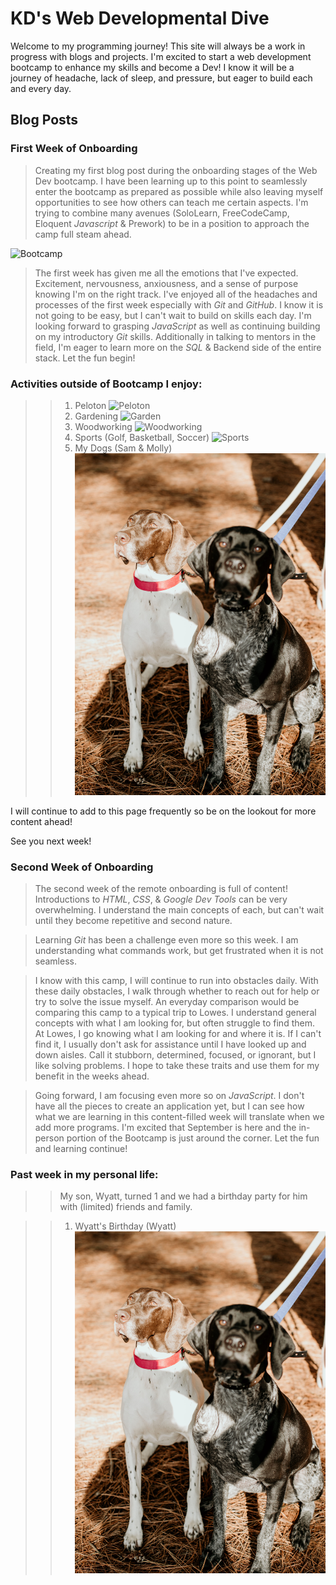 # KD's Web Developmental Dive

Welcome to my programming journey!  This site will always be a work in progress with blogs and projects.  I'm excited to start a web development bootcamp to enhance my skills and become a Dev!  I know it will be a journey of headache, lack of sleep, and pressure, but eager to build each and every day.

## Blog Posts

### First Week of Onboarding

>Creating my first blog post during the onboarding stages of the Web Dev bootcamp. I have been learning up to this point to seamlessly enter the bootcamp as prepared as possible while also leaving myself opportunities to see how others can teach me certain aspects. I'm trying to combine many avenues (SoloLearn, FreeCodeCamp, Eloquent *Javascript* & Prework) to be in a position to approach the camp full steam ahead. 

![Bootcamp](https://www.incimages.com/uploaded_files/image/1920x1080/software-computer-code-1940x900_35196.jpg)


>The first week has given me all the emotions that I've expected.  Excitement, nervousness, anxiousness, and a sense of purpose knowing I'm on the right track.  I've enjoyed all of the headaches and processes of the first week especially with *Git* and *GitHub*.  I know it is not going to be easy, but I can't wait to build on skills each day.  I'm looking forward to grasping *JavaScript* as well as continuing building on my introductory *Git* skills.  Additionally in talking to mentors in the field, I'm eager to learn more on the *SQL* & Backend side of the entire stack.  Let the fun begin!

 ### Activities outside of Bootcamp I enjoy:
>>1. Peloton ![Peloton](https://res.cloudinary.com/peloton-cycle/image/fetch/dpr_1.0,f_auto,q_auto:best,w_560/https://s3.amazonaws.com/workout-metric-images-prod/10e643fc3b7b44928e3c97a372322874)
>>1. Gardening ![Garden](https://www.moneycrashers.com/wp-content/uploads/2020/07/home-vegetable-garden.jpg)
>>1. Woodworking ![Woodworking](https://encrypted-tbn0.gstatic.com/images?q=tbn:ANd9GcQcij4Nm0ZkfVlTXNRogghmcqonaJ58stUy9g&usqp=CAU)
>>1. Sports (Golf, Basketball, Soccer) ![Sports](https://d1sgwhnao7452x.cloudfront.net/CA_OB_LPBG_Multisport_2021_V3_Mobile_720x405.jpg)
>>1. My Dogs (Sam & Molly) ![Dogs](https://github.com/kadowning1/kadowning1.github.io/blob/dev/img/K+B-27.jpg?raw=true)


I will continue to add to this page frequently so be on the lookout for more content ahead!

See you next week!

### Second Week of Onboarding

>The second week of the remote onboarding is full of content!  Introductions to *HTML*, *CSS*, & *Google Dev Tools* can be very overwhelming.  I understand the main concepts of each, but can't wait until they become repetitive and second nature.

>Learning *Git* has been a challenge even more so this week.  I am understanding what commands work, but get frustrated when it is not seamless. 

>I know with this camp, I will continue to run into obstacles daily.  With these daily obstacles, I walk through whether to reach out for help or try to solve the issue myself.  An everyday comparison would be comparing this camp to a typical trip to Lowes.  I understand general concepts with what I am looking for, but often struggle to find them.  At Lowes, I go knowing what I am looking for and where it is.  If I can't find it, I usually don't ask for assistance until I have looked up and down aisles.  Call it stubborn, determined, focused, or ignorant, but I like solving problems.  I hope to take these traits and use them for my benefit in the weeks ahead.

>Going forward, I am focusing even more so on *JavaScript*.  I don't have all the pieces to create an application yet, but I can see how what we are learning in this content-filled week will translate when we add more programs. I'm excited that September is here and the in-person portion of the Bootcamp is just around the corner.  Let the fun and learning continue!
### Past week in my personal life:

>> My son, Wyatt, turned 1 and we had a birthday party for him with (limited) friends and family.  

>>1. Wyatt's Birthday (Wyatt) ![Wyatt](https://github.com/kadowning1/kadowning1.github.io/blob/dev/img/K+B-27.jpg?raw=true)